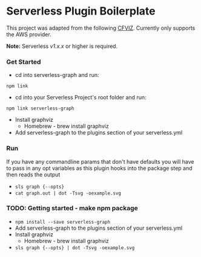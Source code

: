Serverless Plugin Boilerplate
=============================

This project was adapted from the following [CFVIZ](https://github.com/benbc/cloud-formation-viz/blob/master/cfviz). Currently only supports the AWS provider.

**Note:** Serverless *v1.x.x* or higher is required.

### Get Started
* cd into serverless-graph and run:
```
npm link
```

* cd into your Serverless Project's root folder and run:
```
npm link serverless-graph
```
* Install graphviz
  * Homebrew - brew install graphviz
* Add serverless-graph to the plugins section of your serverless.yml

### Run
If you have any commandline params that don't have defaults you will have to pass in any opt variables as this plugin hooks into the package step and then reads the output
* `sls graph {--opts}`
* `cat graph.out | dot -Tsvg -oexample.svg`

### TODO: Getting started - make npm package
* `npm install --save serverless-graph`
* Add serverless-graph to the plugins section of your serverless.yml
* Install graphviz
  * Homebrew - brew install graphviz
* `sls graph {--opts} | dot -Tsvg -oexample.svg`
